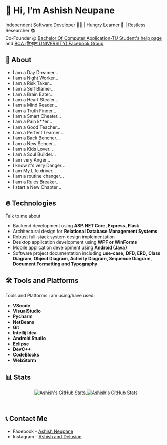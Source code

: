 # 👋 Hi, I’m Ashish Neupane

Independent Software Developer 👨‍💻 | Hungry Learner 📖 | Restless Researcher 📚
<br>
Co-Founder @ [Bachelor Of Computer Application-TU Student's help page](https://www.facebook.com/BachelorOfComputerApplicationTU) and [BCA (त्रिभुवन  UNIVERSITY) Facebook Group](https://www.facebook.com/groups/bcatunepal)

## 🤷 About
- I am a Day Dreamer...
- I am a Night Worker...
- I am a Risk Taker...
- I am a Self Blamer...
- I am a Brain Eater...
- I am a Heart Stealer...
- I am a Mind Reader...
- I am a Truth Finder...
- I am a Smart Cheater...
- I am a Pain k**er...
- I am a Good Teacher...
- I am a Perfect Learner...
- I am a Back Bencher...
- I am a New Sencer...
- I am a Kids Lover...
- I am a Soul Builder...
- I am very Anger...
- I know it's very Danger...
- I am My Life driver...
- I am a routine changer...
- I am a Rules Breaker...
- I start a New Chapter...

## 🔥 Technologies
Talk to me about
- Backend development using **ASP.NET Core, Express, Flask**
- Architectural design for **Relational Database Management Systems**
- Robust full-stack system design implementation
- Desktop application development using **WPF or WinForms**
- Mobile application development using **Android (Java)**
- Software project documentation including **use-case, DFD, ERD, Class Diagram, Object Diagram, Activity Diagram, Sequence Diagram, Document Formatting and Typography**

## 🛠️ Tools and Platforms
Tools and Platforms i am using/have used:
 - **VScode**
 - **VisualStudio**
 - **Pycharm**
 - **NetBeans**
 - **Git**
 - **Intellij Idea**
 - **Android Studio**
 - **Eclipse**
 - **DevC++**
 - **CodeBlocks**
 - **WebStorm**

## 📊 Stats
<p align="center">
 
 <a href="https://github.com/unicodist">
   <img align="center" src="https://github-readme-stats.vercel.app/api/top-langs/?username=unicodist&show_icons=true&langs_count=5&layout=default&hide_border=false&" alt="Ashish's GitHub Stats"/>
 </a>
 
 <a href="https://github.com/unicodist">
   <img align="center" src="https://github-readme-stats.vercel.app/api?username=unicodist&show_icons=true&include_all_commits=true&hide=contribs&count_private=true&line_height=48" alt="Ashish's GitHub Stats" />
 </a>
 
</p>

<br/>

## 📞 Contact Me
- Facebook - [Ashish Neupane](https://www.facebook.com/unicodist157/)
- Instagram - [Ashish and Delusion](https://www.instagram.com/ashish_and_delusion/)
